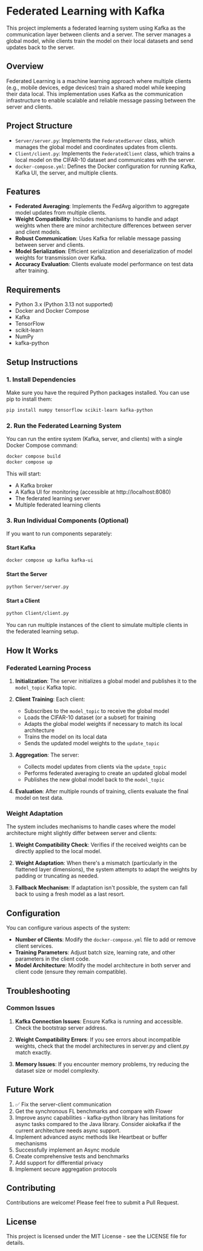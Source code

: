 # Federated Learning with Kafka

This project implements a federated learning system using Kafka as the communication layer between clients and a server. The server manages a global model, while clients train the model on their local datasets and send updates back to the server.

## Overview

Federated Learning is a machine learning approach where multiple clients (e.g., mobile devices, edge devices) train a shared model while keeping their data local. This implementation uses Kafka as the communication infrastructure to enable scalable and reliable message passing between the server and clients.

## Project Structure

- `Server/server.py`: Implements the `FederatedServer` class, which manages the global model and coordinates updates from clients.
- `Client/client.py`: Implements the `FederatedClient` class, which trains a local model on the CIFAR-10 dataset and communicates with the server.
- `docker-compose.yml`: Defines the Docker configuration for running Kafka, Kafka UI, the server, and multiple clients.

## Features

- **Federated Averaging**: Implements the FedAvg algorithm to aggregate model updates from multiple clients.
- **Weight Compatibility**: Includes mechanisms to handle and adapt weights when there are minor architecture differences between server and client models.
- **Robust Communication**: Uses Kafka for reliable message passing between server and clients.
- **Model Serialization**: Efficient serialization and deserialization of model weights for transmission over Kafka.
- **Accuracy Evaluation**: Clients evaluate model performance on test data after training.

## Requirements

- Python 3.x (Python 3.13 not supported)
- Docker and Docker Compose
- Kafka
- TensorFlow
- scikit-learn
- NumPy
- kafka-python

## Setup Instructions

### 1. Install Dependencies
Make sure you have the required Python packages installed. You can use pip to install them:

```bash
pip install numpy tensorflow scikit-learn kafka-python
```

### 2. Run the Federated Learning System
You can run the entire system (Kafka, server, and clients) with a single Docker Compose command:

```bash
docker compose build
docker compose up
```

This will start:
- A Kafka broker
- A Kafka UI for monitoring (accessible at http://localhost:8080)
- The federated learning server
- Multiple federated learning clients

### 3. Run Individual Components (Optional)

If you want to run components separately:

#### Start Kafka
```bash
docker compose up kafka kafka-ui
```

#### Start the Server
```bash
python Server/server.py
```

#### Start a Client
```bash
python Client/client.py
```

You can run multiple instances of the client to simulate multiple clients in the federated learning setup.

## How It Works

### Federated Learning Process

1. **Initialization**: The server initializes a global model and publishes it to the `model_topic` Kafka topic.

2. **Client Training**: Each client:
   - Subscribes to the `model_topic` to receive the global model
   - Loads the CIFAR-10 dataset (or a subset) for training
   - Adapts the global model weights if necessary to match its local architecture
   - Trains the model on its local data
   - Sends the updated model weights to the `update_topic`

3. **Aggregation**: The server:
   - Collects model updates from clients via the `update_topic`
   - Performs federated averaging to create an updated global model
   - Publishes the new global model back to the `model_topic`

4. **Evaluation**: After multiple rounds of training, clients evaluate the final model on test data.

### Weight Adaptation

The system includes mechanisms to handle cases where the model architecture might slightly differ between server and clients:

1. **Weight Compatibility Check**: Verifies if the received weights can be directly applied to the local model.

2. **Weight Adaptation**: When there's a mismatch (particularly in the flattened layer dimensions), the system attempts to adapt the weights by padding or truncating as needed.

3. **Fallback Mechanism**: If adaptation isn't possible, the system can fall back to using a fresh model as a last resort.

## Configuration

You can configure various aspects of the system:

- **Number of Clients**: Modify the `docker-compose.yml` file to add or remove client services.
- **Training Parameters**: Adjust batch size, learning rate, and other parameters in the client code.
- **Model Architecture**: Modify the model architecture in both server and client code (ensure they remain compatible).

## Troubleshooting

### Common Issues

1. **Kafka Connection Issues**: Ensure Kafka is running and accessible. Check the bootstrap server address.

2. **Weight Compatibility Errors**: If you see errors about incompatible weights, check that the model architectures in server.py and client.py match exactly.

3. **Memory Issues**: If you encounter memory problems, try reducing the dataset size or model complexity.

## Future Work

1. ✅ Fix the server-client communication
2. Get the synchronous FL benchmarks and compare with Flower
3. Improve async capabilities - kafka-python library has limitations for async tasks compared to the Java library. Consider aiokafka if the current architecture needs async support.
4. Implement advanced async methods like Heartbeat or buffer mechanisms
5. Successfully implement an Async module
6. Create comprehensive tests and benchmarks
7. Add support for differential privacy
8. Implement secure aggregation protocols

## Contributing

Contributions are welcome! Please feel free to submit a Pull Request.

## License

This project is licensed under the MIT License - see the LICENSE file for details.
